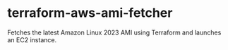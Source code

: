 # terraform-aws-ami-fetcher
Fetches the latest Amazon Linux 2023 AMI using Terraform and launches an EC2 instance.
